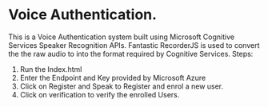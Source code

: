# Voice Authentication.

This is a Voice Authentication system built using Microsoft Cognitive Services Speaker Recognition APIs.
Fantastic RecorderJS is used to convert the the raw audio to into the format required by Cognitive Services.
Steps:
1. Run the Index.html
2. Enter the Endpoint and Key provided by Microsoft Azure
3. Click on Register and Speak to Register and enrol a new user.
4. Click on verification to verify the enrolled Users.





